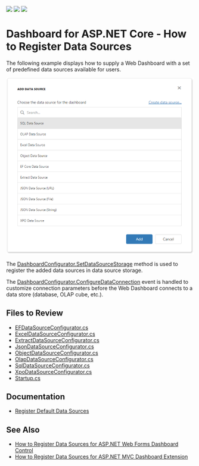 <!-- default badges list -->
![](https://img.shields.io/endpoint?url=https://codecentral.devexpress.com/api/v1/VersionRange/206556408/22.2.2%2B)
[![](https://img.shields.io/badge/Open_in_DevExpress_Support_Center-FF7200?style=flat-square&logo=DevExpress&logoColor=white)](https://supportcenter.devexpress.com/ticket/details/T828517)
[![](https://img.shields.io/badge/📖_How_to_use_DevExpress_Examples-e9f6fc?style=flat-square)](https://docs.devexpress.com/GeneralInformation/403183)
<!-- default badges end -->

# Dashboard for ASP.NET Core - How to Register Data Sources


The following example displays how to supply a Web Dashboard with a set of predefined data sources available for users.

![](web-dashboard-data-sources.png)

The [DashboardConfigurator.SetDataSourceStorage](https://docs.devexpress.com/Dashboard/DevExpress.DashboardWeb.DashboardConfigurator.SetDataSourceStorage.overloads) method is used to register the added data sources in data source storage. 

The [DashboardConfigurator.ConfigureDataConnection](https://docs.devexpress.com/Dashboard/DevExpress.DashboardWeb.DashboardConfigurator.ConfigureDataConnection) event is handled to customize connection parameters before the Web Dashboard connects to a data store (database, OLAP cube, etc.).

## Files to Review

* [EFDataSourceConfigurator.cs](./CS/WebDashboardDataSources/Configuration/EFDataSourceConfigurator.cs)
* [ExcelDataSourceConfigurator.cs](./CS/WebDashboardDataSources/Configuration/ExcelDataSourceConfigurator.cs)
* [ExtractDataSourceConfigurator.cs](./CS/WebDashboardDataSources/Configuration/ExtractDataSourceConfigurator.cs)
* [JsonDataSourceConfigurator.cs](./CS/WebDashboardDataSources/Configuration/JsonDataSourceConfigurator.cs)
* [ObjectDataSourceConfigurator.cs](./CS/WebDashboardDataSources/Configuration/ObjectDataSourceConfigurator.cs)
* [OlapDataSourceConfigurator.cs](./CS/WebDashboardDataSources/Configuration/OlapDataSourceConfigurator.cs)
* [SqlDataSourceConfigurator.cs](./CS/WebDashboardDataSources/Configuration/SqlDataSourceConfigurator.cs)
* [XpoDataSourceConfigurator.cs](./CS/WebDashboardDataSources/Configuration/XpoDataSourceConfigurator.cs)
* [Startup.cs](./CS/WebDashboardDataSources/Startup.cs)

## Documentation

- [Register Default Data Sources](https://docs.devexpress.com/Dashboard/116482/web-dashboard/dashboard-backend/register-default-data-sources)

## See Also

- [How to Register Data Sources for ASP.NET Web Forms Dashboard Control](https://github.com/DevExpress-Examples/asp-net-web-forms-dashboard-register-data-sources)
- [How to Register Data Sources for ASP.NET MVC Dashboard Extension](https://github.com/DevExpress-Examples/asp-net-mvc-dashboard-register-data-sources)
